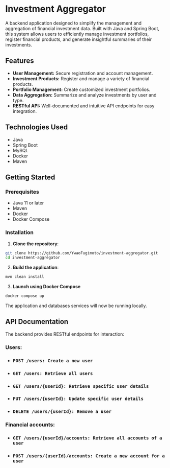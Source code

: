 # Investment Aggregator

A backend application designed to simplify the management and aggregation of financial investment data. Built with Java and Spring Boot, this system allows users to efficiently manage investment portfolios, register financial products, and generate insightful summaries of their investments.

## Features

- **User Management:** Secure registration and account management.
- **Investment Products:** Register and manage a variety of financial products.
- **Portfolio Management:** Create customized investment portfolios.
- **Data Aggregation:** Summarize and analyze investments by user and type.
- **RESTful API:** Well-documented and intuitive API endpoints for easy integration.

## Technologies Used

- Java
- Spring Boot
- MySQL
- Docker
- Maven

## Getting Started

### Prerequisites

- Java 11 or later
- Maven
- Docker
- Docker Compose

### Installation

1. **Clone the repository**:

```bash
git clone https://github.com/YwaoFugimoto/investment-aggregator.git
cd investment-aggregator
```

2. **Build the application**:
```bash
mvn clean install
```

3. **Launch using Docker Compose** 
```bash
docker compose up 
```
The application and databases services will now be running locally.

## API Documentation
The backend provides RESTful endpoints for interaction:
### Users: 

- ### `POST /users: Create a new user`

- ### `GET /users: Retrieve all users`

- ### `GET /users/{userId}: Retrieve specific user details`

- ### `PUT /users/{userId}: Update specific user details`

- ### `DELETE /users/{userId}: Remove a user`

### Financial accounts:

- ### `GET /users/{userId}/accounts: Retrieve all accounts of a user`

- ### `POST /users/{userId}/accounts: Create a new account for a user`

